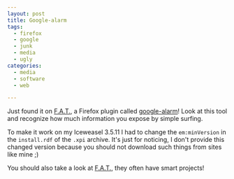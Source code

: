 ```yaml
---
layout: post
title: Google-alarm
tags:
  - firefox
  - google
  - junk
  - media
  - ugly
categories:
  - media
  - software
  - web

---
```


Just found it on <a href="http://fffff.at/">F.A.T.</a>, a Firefox plugin called <a href="http://fffff.at/google-alarm/">google-alarm</a>! Look at this tool and recognize how much information you expose by simple surfing.

To make it work on my Iceweasel 3.5.11 I had to change the  `em:minVersion`  in the  `install.rdf`  of the  `.xpi`  archive. It's just for noticing, I don't provide this changed version because you should not download such things from sites like mine ;)

You should also take a look at <a href="http://fffff.at/">F.A.T.</a>, they often have smart projects!
